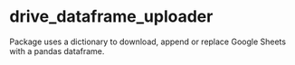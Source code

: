 # drive_dataframe_uploader
 Package uses a dictionary to download, append or replace Google Sheets with a pandas dataframe.
